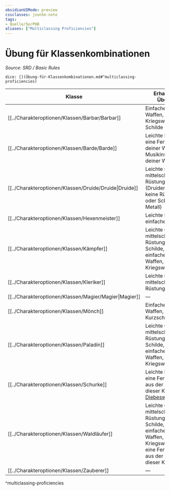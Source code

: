 ```yaml
---
obsidianUIMode: preview
cssclasses: json5e-note
tags:
- Quelle/5e/PHB
aliases: ["Multiclassing Proficiencies"]
---
```

# Übung für Klassenkombinationen
*Source: SRD / Basic Rules* 

`dice: [](Übung-für-Klassenkombinationen.md#^multiclassing-proficiencies)`

| Klasse | Erhaltene Übung |
|-------|----------------------|
| [[../Charakteroptionen/Klassen/Barbar/Barbar]] | Einfache Waffen, Kriegswaffen, Schilde |
| [[../Charakteroptionen/Klassen/Barde/Barde]] | Leichte Rüstung, eine Fertigkeit deiner Wahl, ein Musikinstrument deiner Wahl |
| [[../Charakteroptionen/Klassen/Druide/Druide\|Druide]] | Leichte und mittelschwere Rüstung, Schilde (Druiden tragen keine Rüstung oder Schilde aus Metall) |
| [[../Charakteroptionen/Klassen/Hexenmeister]] | Leichte Rüstung, einfache Waffen |
| [[../Charakteroptionen/Klassen/Kämpfer]] | Leichte und mittelschwere Rüstung, Schilde, einfache Waffen, Kriegswaffen |
| [[../Charakteroptionen/Klassen/Kleriker]] | Leichte und mittelschwere Rüstung, Schilde |
| [[../Charakteroptionen/Klassen/Magier/Magier\|Magier]] | — |
| [[../Charakteroptionen/Klassen/Mönch]] | Einfache Waffen, Kurzschwerter |
| [[../Charakteroptionen/Klassen/Paladin]] | Leichte und mittelschwere Rüstung, Schilde, einfache Waffen, Kriegswaffen |
| [[../Charakteroptionen/Klassen/Schurke]] | Leichte Rüstung, eine Fertigkeit aus der Liste dieser Klasse, [Diebeswerkzeug](../Gegenstände/Diebeswerkzeug.md) |
| [[../Charakteroptionen/Klassen/Waldläufer]] | Leichte und mittelschwere Rüstung, Schilde, einfache Waffen, Kriegswaffen, eine Fertigkeit aus der Liste dieser Klasse |
| [[../Charakteroptionen/Klassen/Zauberer]] | — |


^multiclassing-proficiencies
